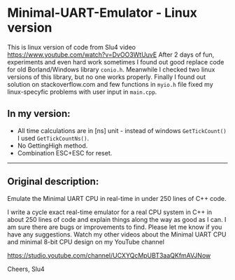 # Minimal-UART-Emulator - Linux version

This is linux version of code from Slu4 video https://www.youtube.com/watch?v=DvOO3WtUuvE
After 2 days of fun, experiments and even hard work sometimes I found out good replace code for old Borland/Windows library ````conio.h````. Meanwhile I checked two linux versions of this library, but no one works properly. Finally I found out solution on stackoverflow.com and few functions in ````myio.h```` file fixed my linux-specyfic problems with user input in ````main.cpp````. 

## In my version:

* All time calculations are in [ns] unit - instead of windows ````GetTickCount()```` I used ````GetTickCountNs()````.
* No GettingHigh method.
* Combination ESC+ESC for reset.

------------------------------------------------------------------------------------------

## Original description:

Emulate the Minimal UART CPU in real-time in under 250 lines of C++ code.

I write a cycle exact real-time emulator for a real CPU system in C++ in about 250 lines of code and explain things along the way as good as I can. I am sure there are bugs or improvements to find. Please let me know if you have any suggestions. Watch my other videos about the Minimal UART CPU and minimal 8-bit CPU design on my YouTube channel

https://studio.youtube.com/channel/UCXYQcMpUBT3aaQKfmAVJNow

Cheers,
Slu4
